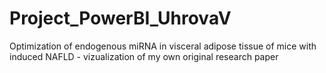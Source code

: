 # Project_PowerBI_UhrovaV
Optimization of endogenous miRNA in visceral adipose tissue of mice with induced NAFLD - vizualization of my own original research paper
